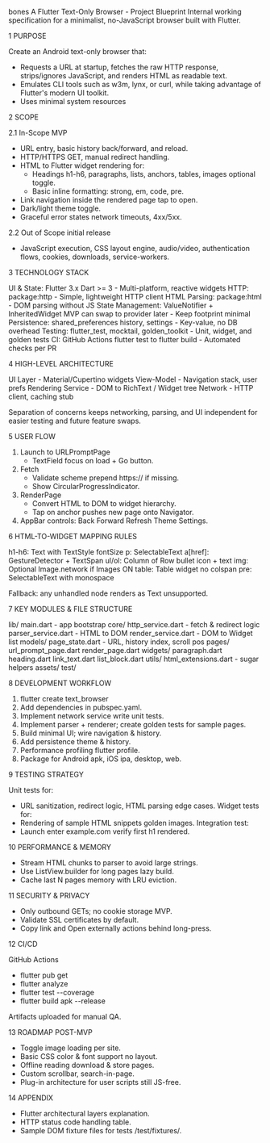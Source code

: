 bones
A Flutter Text-Only Browser - Project Blueprint
Internal working specification for a minimalist, no-JavaScript browser built with Flutter.

1 PURPOSE

Create an Android text-only browser that:
- Requests a URL at startup, fetches the raw HTTP response, strips/ignores JavaScript, and renders HTML as readable text.
- Emulates CLI tools such as w3m, lynx, or curl, while taking advantage of Flutter's modern UI toolkit.
- Uses minimal system resources

2 SCOPE

2.1 In-Scope MVP
- URL entry, basic history back/forward, and reload.
- HTTP/HTTPS GET, manual redirect handling.
- HTML to Flutter widget rendering for:
  - Headings h1-h6, paragraphs, lists, anchors, tables, images optional toggle.
  - Basic inline formatting: strong, em, code, pre.
- Link navigation inside the rendered page tap to open.
- Dark/light theme toggle.
- Graceful error states network timeouts, 4xx/5xx.

2.2 Out of Scope initial release
- JavaScript execution, CSS layout engine, audio/video, authentication flows, cookies, downloads, service-workers.

3 TECHNOLOGY STACK

UI & State: Flutter 3.x Dart >= 3 - Multi-platform, reactive widgets
HTTP: package:http - Simple, lightweight HTTP client
HTML Parsing: package:html - DOM parsing without JS
State Management: ValueNotifier + InheritedWidget MVP can swap to provider later - Keep footprint minimal
Persistence: shared_preferences history, settings - Key-value, no DB overhead
Testing: flutter_test, mocktail, golden_toolkit - Unit, widget, and golden tests
CI: GitHub Actions flutter test to flutter build - Automated checks per PR

4 HIGH-LEVEL ARCHITECTURE

UI Layer - Material/Cupertino widgets
View-Model - Navigation stack, user prefs
Rendering Service - DOM to RichText / Widget tree
Network - HTTP client, caching stub

Separation of concerns keeps networking, parsing, and UI independent for easier testing and future feature swaps.

5 USER FLOW

1. Launch to URLPromptPage
   - TextField focus on load + Go button.
2. Fetch
   - Validate scheme prepend https:// if missing.
   - Show CircularProgressIndicator.
3. RenderPage
   - Convert HTML to DOM to widget hierarchy.
   - Tap on anchor pushes new page onto Navigator.
4. AppBar controls: Back Forward Refresh Theme Settings.

6 HTML-TO-WIDGET MAPPING RULES

h1-h6: Text with TextStyle fontSize
p: SelectableText
a[href]: GestureDetector + TextSpan
ul/ol: Column of Row bullet icon + text
img: Optional Image.network if Images ON
table: Table widget no colspan
pre: SelectableText with monospace

Fallback: any unhandled node renders as Text unsupported.

7 KEY MODULES & FILE STRUCTURE

lib/
main.dart - app bootstrap
core/
  http_service.dart - fetch & redirect logic
  parser_service.dart - HTML to DOM
  render_service.dart - DOM to Widget list
models/
  page_state.dart - URL, history index, scroll pos
pages/
  url_prompt_page.dart
  render_page.dart
widgets/
  paragraph.dart
  heading.dart
  link_text.dart
  list_block.dart
utils/
  html_extensions.dart - sugar helpers
assets/
test/

8 DEVELOPMENT WORKFLOW

1. flutter create text_browser
2. Add dependencies in pubspec.yaml.
3. Implement network service write unit tests.
4. Implement parser + renderer; create golden tests for sample pages.
5. Build minimal UI; wire navigation & history.
6. Add persistence theme & history.
7. Performance profiling flutter profile.
8. Package for Android apk, iOS ipa, desktop, web.

9 TESTING STRATEGY

Unit tests for:
- URL sanitization, redirect logic, HTML parsing edge cases.
Widget tests for:
- Rendering of sample HTML snippets golden images.
Integration test:
- Launch enter example.com verify first h1 rendered.

10 PERFORMANCE & MEMORY

- Stream HTML chunks to parser to avoid large strings.
- Use ListView.builder for long pages lazy build.
- Cache last N pages memory with LRU eviction.

11 SECURITY & PRIVACY

- Only outbound GETs; no cookie storage MVP.
- Validate SSL certificates by default.
- Copy link and Open externally actions behind long-press.

12 CI/CD

GitHub Actions
- flutter pub get
- flutter analyze
- flutter test --coverage
- flutter build apk --release

Artifacts uploaded for manual QA.

13 ROADMAP POST-MVP

- Toggle image loading per site.
- Basic CSS color & font support no layout.
- Offline reading download & store pages.
- Custom scrollbar, search-in-page.
- Plug-in architecture for user scripts still JS-free.

14 APPENDIX

- Flutter architectural layers explanation.
- HTTP status code handling table.
- Sample DOM fixture files for tests /test/fixtures/.